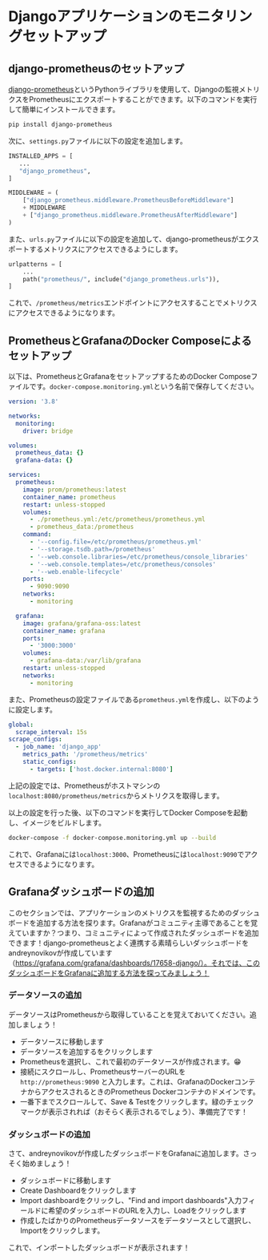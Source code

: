 # Djangoアプリケーションのモニタリングセットアップ

## django-prometheusのセットアップ

[django-prometheus](https://github.com/korfuri/django-prometheus)というPythonライブラリを使用して、Djangoの監視メトリクスをPrometheusにエクスポートすることができます。以下のコマンドを実行して簡単にインストールできます。

```bash
pip install django-prometheus
```

次に、`settings.py`ファイルに以下の設定を追加します。

```python
INSTALLED_APPS = [
   ...
   "django_prometheus",
]

MIDDLEWARE = (
    ["django_prometheus.middleware.PrometheusBeforeMiddleware"]
    + MIDDLEWARE
    + ["django_prometheus.middleware.PrometheusAfterMiddleware"]
)
```

また、`urls.py`ファイルに以下の設定を追加して、django-prometheusがエクスポートするメトリクスにアクセスできるようにします。

```python
urlpatterns = [
    ...
    path("prometheus/", include("django_prometheus.urls")),
]
```

これで、`/prometheus/metrics`エンドポイントにアクセスすることでメトリクスにアクセスできるようになります。

## PrometheusとGrafanaのDocker Composeによるセットアップ

以下は、PrometheusとGrafanaをセットアップするためのDocker Composeファイルです。`docker-compose.monitoring.yml`という名前で保存してください。

```yml
version: '3.8'

networks:
  monitoring:
    driver: bridge

volumes:
  prometheus_data: {}
  grafana-data: {}

services:
  prometheus:
    image: prom/prometheus:latest
    container_name: prometheus
    restart: unless-stopped
    volumes:
      - ./prometheus.yml:/etc/prometheus/prometheus.yml
      - prometheus_data:/prometheus
    command:
      - '--config.file=/etc/prometheus/prometheus.yml'
      - '--storage.tsdb.path=/prometheus'
      - '--web.console.libraries=/etc/prometheus/console_libraries'
      - '--web.console.templates=/etc/prometheus/consoles'
      - '--web.enable-lifecycle'
    ports:
      - 9090:9090
    networks:
      - monitoring

  grafana:
    image: grafana/grafana-oss:latest
    container_name: grafana
    ports:
      - '3000:3000'
    volumes:
      - grafana-data:/var/lib/grafana
    restart: unless-stopped
    networks:
      - monitoring
```

また、Prometheusの設定ファイルである`prometheus.yml`を作成し、以下のように設定します。

```yml
global:
  scrape_interval: 15s
scrape_configs:
  - job_name: 'django_app'
    metrics_path: '/prometheus/metrics'
    static_configs:
      - targets: ['host.docker.internal:8080']
```

上記の設定では、Prometheusがホストマシンの`localhost:8080/prometheus/metrics`からメトリクスを取得します。

以上の設定を行った後、以下のコマンドを実行してDocker Composeを起動し、イメージをビルドします。

```bash
docker-compose -f docker-compose.monitoring.yml up --build
```

これで、Grafanaには`localhost:3000`、Prometheusには`localhost:9090`でアクセスできるようになります。



## Grafanaダッシュボードの追加

このセクションでは、アプリケーションのメトリクスを監視するためのダッシュボードを追加する方法を探ります。Grafanaがコミュニティ主導であることを覚えていますか？つまり、コミュニティによって作成されたダッシュボードを追加できます！django-prometheusとよく連携する素晴らしいダッシュボードをandreynovikovが作成しています（https://grafana.com/grafana/dashboards/17658-django/）。それでは、このダッシュボードをGrafanaに追加する方法を探ってみましょう！

### データソースの追加

データソースはPrometheusから取得していることを覚えておいてください。追加しましょう！

- データソースに移動します
- データソースを追加するをクリックします
- Prometheusを選択し、これで最初のデータソースが作成されます。😁
- 接続にスクロールし、PrometheusサーバーのURLを `http://prometheus:9090` と入力します。これは、GrafanaのDockerコンテナからアクセスされるときのPrometheus Dockerコンテナのドメインです。
- 一番下までスクロールして、Save & Testをクリックします。緑のチェックマークが表示されれば（おそらく表示されるでしょう）、準備完了です！

### ダッシュボードの追加

さて、andreynovikovが作成したダッシュボードをGrafanaに追加します。さっそく始めましょう！

- ダッシュボードに移動します
- Create Dashboardをクリックします
- Import dashboardをクリックし、"Find and import dashboards"入力フィールドに希望のダッシュボードのURLを入力し、Loadをクリックします
- 作成したばかりのPrometheusデータソースをデータソースとして選択し、Importをクリックします。

これで、インポートしたダッシュボードが表示されます！
